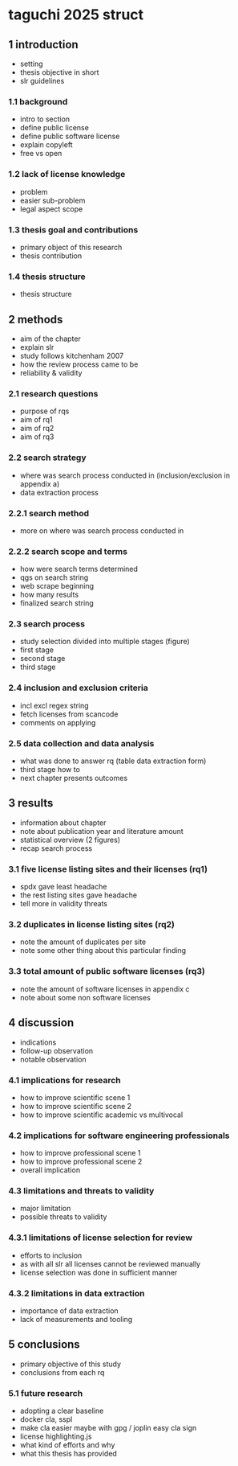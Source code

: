 # taguchi 2025 struct
## 1 introduction
- setting
- thesis objective in short
- slr guidelines
### 1.1 background
- intro to section
- define public license
- define public software license
- explain copyleft
- free vs open
### 1.2 lack of license knowledge
- problem
- easier sub-problem
- legal aspect scope
### 1.3 thesis goal and contributions
- primary object of this research
- thesis contribution
### 1.4 thesis structure
- thesis structure
## 2 methods
- aim of the chapter
- explain slr
- study follows kitchenham 2007
- how the review process came to be
- reliability & validity
### 2.1 research questions
- purpose of rqs
- aim of rq1
- aim of rq2
- aim of rq3
### 2.2 search strategy
- where was search process conducted in (inclusion/exclusion in appendix a)
- data extraction process
### 2.2.1 search method
- more on where was search process conducted in
### 2.2.2 search scope and terms
- how were search terms determined
- qgs on search string
- web scrape beginning
- how many results
- finalized search string
### 2.3 search process
- study selection divided into multiple stages (figure)
- first stage
- second stage
- third stage
### 2.4 inclusion and exclusion criteria
- incl excl regex string
- fetch licenses from scancode
- comments on applying
### 2.5 data collection and data analysis
- what was done to answer rq (table data extraction form)
- third stage how to
- next chapter presents outcomes
## 3 results
- information about chapter
- note about publication year and literature amount
- statistical overview (2 figures)
- recap search process
### 3.1 five license listing sites and their licenses (rq1)
- spdx gave least headache
- the rest listing sites gave headache
- tell more in validity threats
### 3.2 duplicates in license listing sites (rq2)
- note the amount of duplicates per site
- note some other thing about this particular finding
### 3.3 total amount of public software licenses (rq3)
- note the amount of software licenses in appendix c
- note about some non software licenses
## 4 discussion
- indications
- follow-up observation
- notable observation
### 4.1 implications for research
- how to improve scientific scene 1
- how to improve scientific scene 2
- how to improve scientific academic vs multivocal
### 4.2 implications for software engineering professionals
- how to improve professional scene 1
- how to improve professional scene 2
- overall implication
### 4.3 limitations and threats to validity
- major limitation
- possible threats to validity
### 4.3.1 limitations of license selection for review
- efforts to inclusion
- as with all slr all licenses cannot be reviewed manually
- license selection was done in sufficient manner
### 4.3.2 limitations in data extraction
- importance of data extraction
- lack of measurements and tooling
## 5 conclusions
- primary objective of this study
- conclusions from each rq
### 5.1 future research
- adopting a clear baseline
- docker cla, sspl
- make cla easier maybe with gpg / joplin easy cla sign
- license highlighting.js
- what kind of efforts and why
- what this thesis has provided
